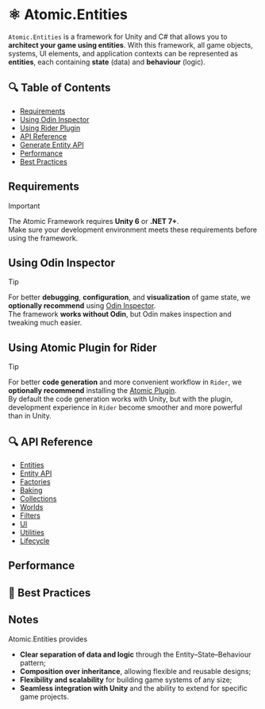 # ⚛️ Atomic.Entities

`Atomic.Entities` is a framework for Unity and C# that allows you to **architect your game using entities**. With this
framework, all game objects, systems, UI elements, and application contexts can be represented as
**entities**, each containing **state** (data) and **behaviour** (logic).

## 🔍 Table of Contents

- [Requirements](#requirements)
- [Using Odin Inspector](#using-odin-inspector)
- [Using Rider Plugin](#using-atomic-plugin-for-rider)
- [API Reference](#api-reference)
- [Generate Entity API]()
- [Performance](#performance)
- [Best Practices](#-best-practices)

## Requirements

> [!IMPORTANT]  
> The Atomic Framework requires **Unity 6** or **.NET 7+**.  
> Make sure your development environment meets these requirements before using the framework.

## Using Odin Inspector

> [!TIP]  
> For better **debugging**, **configuration**, and **visualization** of game state, we **optionally recommend**
> using [Odin Inspector](https://assetstore.unity.com/packages/tools/utilities/odin-inspector-and-serializer-89041).  
> The framework **works without Odin**, but Odin makes inspection and tweaking much easier.

## Using Atomic Plugin for Rider

> [!TIP]  
> For better **code generation** and more convenient workflow in `Rider`, we **optionally recommend** installing
> the [Atomic Plugin](https://github.com/Prylor/atomic-rider-plugin).  
> By default the code generation works with Unity, but with the plugin, development experience in `Rider` become
> smoother and more powerful than in Unity.

## 🔍 API Reference

- [Entities](Entities/Manual.md)
- [Entity API](EntityAPI/Manual.md)
- [Factories](Factories/Manual.md)
- [Baking](Baking/Manual.md)
- [Collections](Collections/Manual.md)
- [Worlds](Worlds/Manual.md)
- [Filters](Filters/Manual.md)
- [UI](UI/Manual.md)
- [Utilities](Utils/Manual.md)
- [Lifecycle](Lifecycle/Manual.md)

## Performance

## 📌 Best Practices

## Notes

Atomic.Entities provides

- **Clear separation of data and logic** through the Entity–State–Behaviour pattern;
- **Composition over inheritance**, allowing flexible and reusable designs;
- **Flexibility and scalability** for building game systems of any size;
- **Seamless integration with Unity** and the ability to extend for specific game projects.
